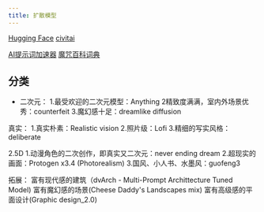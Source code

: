 ```yaml
---
title: 扩散模型
---
```



[Hugging Face](https://huggingface.co/)
[civitai](https://civitai.com/)

[AI提示词加速器](https://ai.dawnmark.cn/)
[魔咒百科词典](https://aitag.top/)

[](https://www.codetd.com/article/15622621)
## 分类
- 二次元：
1.最受欢迎的二次元模型：Anything
2精致度满满，室内外场景优秀：counterfeit
3.魔幻感十足：dreamlike diffusion

真实：
1.真实朴素：Realistic vision
2.照片级：Lofi
3.精细的写实风格：deliberate

2.5D
1.动漫角色的二次创作，即真实又二次元：never ending  dream
2.超现实的画面：Protogen x3.4 (Photorealism)
3.国风、小人书、水墨风：guofeng3

拓展：
富有现代感的建筑（dvArch - Multi-Prompt Archittecture Tuned Model)
富有魔幻感的场景(Cheese Daddy's Landscapes mix)
富有高级感的平面设计(Graphic design_2.0)